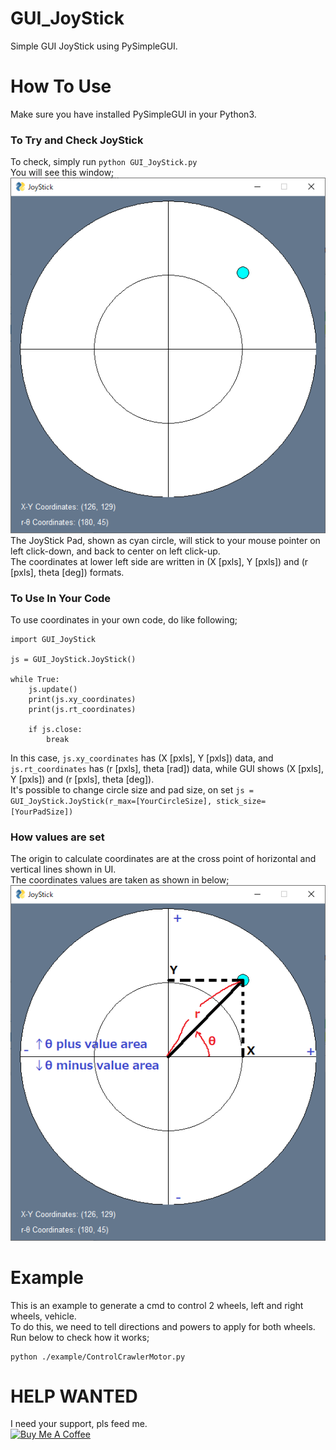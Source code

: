 # GUI_JoyStick
Simple GUI JoyStick using PySimpleGUI.

# How To Use
Make sure you have installed PySimpleGUI in your Python3.
### To Try and Check JoyStick
To check, simply run `python GUI_JoyStick.py`  
You will see this window;  
![UI_image](./UI_image/JoyStickUI.bmp)  
The JoyStick Pad, shown as cyan circle, will stick to your mouse pointer on left click-down, 
and back to center on left click-up.  
The coordinates at lower left side are written in (X [pxls], Y [pxls]) and (r [pxls], theta [deg]) formats.

### To Use In Your Code
To use coordinates in your own code, do like following;  
```
import GUI_JoyStick

js = GUI_JoyStick.JoyStick()

while True:
    js.update()
    print(js.xy_coordinates)
    print(js.rt_coordinates)
    
    if js.close:
        break
```
In this case, `js.xy_coordinates` has (X [pxls], Y [pxls]) data, and `js.rt_coordinates` has (r [pxls], theta [rad]) data, 
while GUI shows (X [pxls], Y [pxls]) and (r [pxls], theta [deg]).  
It's possible to change circle size and pad size, on set `js = GUI_JoyStick.JoyStick(r_max=[YourCircleSize], stick_size=[YourPadSize])`
### How values are set
The origin to calculate coordinates are at the cross point of horizontal and vertical lines shown in UI.  
The coordinates values are taken as shown in below;  
![UI_image](./UI_image/JoyStickUI_CoordinatesSystem.bmp)
# Example
This is an example to generate a cmd to control 2 wheels, left and right wheels, vehicle.  
To do this, we need to tell directions and powers to apply for both wheels.  
Run below to check how it works;  
```
python ./example/ControlCrawlerMotor.py
```

# HELP WANTED
I need your support, pls feed me.  
<a href="https://www.buymeacoffee.com/aiueoabc" target="_blank"><img src="https://cdn.buymeacoffee.com/buttons/default-orange.png" alt="Buy Me A Coffee" height="41" width="174"></a>
